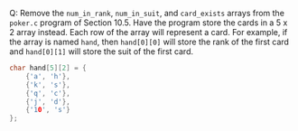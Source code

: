 Q: Remove the `num_in_rank`, `num_in_suit`, and `card_exists` arrays from the
`poker.c` program of Section 10.5. Have the program store the cards in a 5 x 2
array instead. Each row of the array will represent a card. For example, if the
array is named `hand`, then `hand[0][0]` will store the rank of the first card
and `hand[0][1]` will store the suit of the first card.

```c
char hand[5][2] = {
    {'a', 'h'},
    {'k', 's'},
    {'q', 'c'},
    {'j', 'd'},
    {'10', 's'}
};
```
